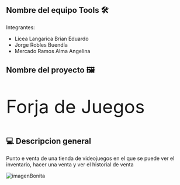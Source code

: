 ## Nombre del equipo Tools 🛠️
Integrantes:
- Licea Langarica Brian Eduardo
- Jorge Robles Buendía
- Mercado Ramos Alma Angelina

## Nombre del proyecto 🖼️
<p style="Font-size:50px;">Forja de Juegos</p>


## 💻 Descripcion general
Punto e venta de una tienda de videojuegos en el que se puede ver el inventario,
hacer una venta y ver el historial de venta


<img src="https://cdn.hobbyconsolas.com/sites/navi.axelspringer.es/public/media/image/2017/08/que-2017-sigue-siendo-mejor-ano-videojuegos.jpg?tf=1920x" alt="imagenBonita" />
 